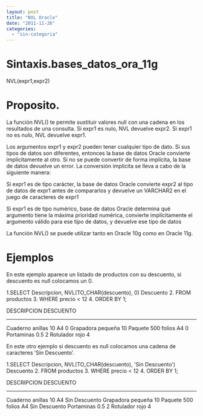 ```yaml
---
layout: post
title: "NVL Oracle"
date: "2011-11-26"
categories: 
  - "sin-categoria"
---
```


# Sintaxis.bases\_datos\_ora\_11g

NVL(expr1,expr2)

# Proposito.

La función NVL() te permite sustituir valores null con una cadena en los resultados de una consulta. Si expr1 es nulo, NVL devuelve expr2. Si expr1 no es nulo, NVL devuelve expr1.

Los argumentos expr1 y expr2 pueden tener cualquier tipo de dato. Si sus tipos de datos son diferentes, entonces la base de datos Oracle convierte implícitamente al otro. Si no se puede convertir de forma implícita, la base de datos devuelve un error. La conversión implícita se lleva a cabo de la siguiente manera:

Si expr1 es de tipo carácter, la base de datos Oracle convierte expr2 al tipo de datos de expr1 antes de compararlos y devuelve un VARCHAR2 en el juego de caracteres de expr1

Si expr1 es de tipo numérico, base de datos Oracle determina qué argumento tiene la máxima prioridad numérica, convierte implícitamente el argumento válido para ese tipo de datos, y devuelve ese tipo de datos

La función NVL() se puede utilizar tanto en Oracle 10g como en Oracle 11g.

# Ejemplos

En este ejemplo aparece un listado de productos con su descuento, si descuento es null colocamos un 0.

1.SELECT Descripcion, NVL(TO\_CHAR(descuento), 0) Descuento
2. FROM productos
3. WHERE precio < 12
4. ORDER BY 1;

DESCRIPCION DESCUENTO
--------------------------- --------------
Cuaderno anillas 10 A4 0
Grapadora pequeña 10
Paquete 500 folios A4 0
Portaminas 0.5 2
Rotulador rojo 4

En este otro ejemplo si descuento es null colocamos una cadena de caracteres ‘Sin Descuento’.

1.SELECT Descripcion, NVL(TO\_CHAR(descuento), 'Sin Descuento') Descuento
2. FROM productos
3. WHERE precio < 12
4. ORDER BY 1;

DESCRIPCION DESCUENTO
----------------------- ---------------
Cuaderno anillas 10 A4 Sin Descuento
Grapadora pequeña 10
Paquete 500 folios A4 Sin Descuento
Portaminas 0.5 2
Rotulador rojo 4
